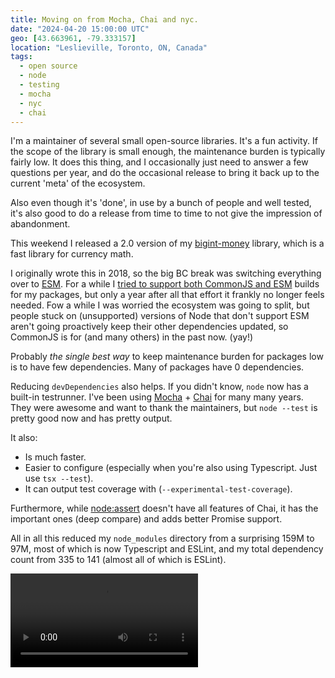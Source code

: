 ```yaml
---
title: Moving on from Mocha, Chai and nyc.
date: "2024-04-20 15:00:00 UTC"
geo: [43.663961, -79.333157]
location: "Leslieville, Toronto, ON, Canada"
tags:
  - open source
  - node
  - testing
  - mocha
  - nyc
  - chai
---
```


I'm a maintainer of several small open-source libraries. It's a fun activity.
If the scope of the library is small enough, the maintenance burden is
typically fairly low. It does this thing, and I occasionally just need to
answer a few questions per year, and do the occasional release to bring it
back up to the current 'meta' of the ecosystem.

Also even though it's 'done', in use by a bunch of people and well tested,
it's also good to do a release from time to time to not give the impression
of abandonment.

This weekend I released a 2.0 version of my [bigint-money][1] library, which
is a fast library for currency math.

I originally wrote this in 2018, so the big BC break was switching everything
over to [ESM][3]. For a while I [tried to support both CommonJS and ESM][2]
builds for my packages, but only a year after all that effort it frankly no
longer feels needed. Fow a while I was worried the ecosystem was going to
split, but people stuck on (unsupported) versions of Node that don't
support ESM aren't going proactively keep their other dependencies updated,
so CommonJS is for (and many others) in the past now. (yay!)

Probably _the single best way_ to keep maintenance burden for packages low is
to have few dependencies. Many of packages have 0 dependencies.

Reducing `devDependencies` also helps. If you didn't know, `node` now has a
built-in testrunner. I've been using [Mocha][4] + [Chai][5] for many many
years. They were awesome and want to thank the maintainers, but `node --test`
is pretty good now and has pretty output.

It also:

* Is much faster.
* Easier to configure (especially when you're also using Typescript. Just use `tsx --test`).
* It can output test coverage with (`--experimental-test-coverage`).

Furthermore, while [node:assert][6] doesn't have all features of Chai, it has
the important ones (deep compare) and adds better Promise support.

All in all this reduced my `node_modules` directory from a surprising 159M
to 97M, most of which is now Typescript and ESLint, and my total dependency
count from 335 to 141 (almost all of which is ESLint).

<video src="/assets/video/node-test.webm" class="fill-width"></video>

[1]: https://github.com/evert/bigint-money
[2]: https://evertpot.com/universal-commonjs-esm-typescript-packages/
[3]: https://developer.mozilla.org/en-US/docs/Web/JavaScript/Guide/Modules "JavaScript modules"
[4]: https://mochajs.org/
[5]: https://www.chaijs.com/
[6]: https://nodejs.org/api/assert.html
